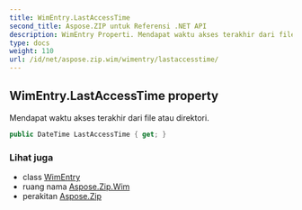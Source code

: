 ```yaml
---
title: WimEntry.LastAccessTime
second_title: Aspose.ZIP untuk Referensi .NET API
description: WimEntry Properti. Mendapat waktu akses terakhir dari file atau direktori.
type: docs
weight: 110
url: /id/net/aspose.zip.wim/wimentry/lastaccesstime/
---
```

## WimEntry.LastAccessTime property

Mendapat waktu akses terakhir dari file atau direktori.

```csharp
public DateTime LastAccessTime { get; }
```

### Lihat juga

* class [WimEntry](../)
* ruang nama [Aspose.Zip.Wim](../../wimentry/)
* perakitan [Aspose.Zip](../../../)


